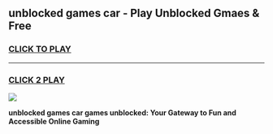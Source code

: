 
## unblocked games car - Play Unblocked Gmaes & Free
<h3>
<a href="https://premium.freeplayer.one?title=unblocked_games_car&ref=20F">CLICK TO PLAY</a></h3>
<hr>

<h3>
<a href="https://premium.freeplayer.one?title=unblocked_games_car&ref=20F">CLICK 2 PLAY</a>
  
</h3>

<a href="https://premium.freeplayer.one?title=unblocked_games_car&ref=20F/"><img src="https://clearcache.store/games.png"></a>


**unblocked games car games unblocked: Your Gateway to Fun and Accessible Online Gaming**
